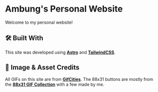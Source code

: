 # Ambung's Personal Website

Welcome to my personal website!

## 🛠️ Built With

This site was developed using [**Astro**](https://astro.build/) and [**TailwindCSS**](https://tailwindcss.com/).

## 📸  Image & Asset Credits

All GIFs on this site are from [**GifCities**](https://gifcities.org). The 88x31 buttons are mostly from the [**88x31 GIF Collection**](https://cyber.dabamos.de/88x31/) with a few made by me.